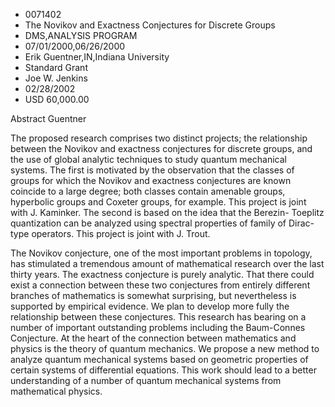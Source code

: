 
* 0071402
* The Novikov and Exactness Conjectures for Discrete Groups
* DMS,ANALYSIS PROGRAM
* 07/01/2000,06/26/2000
* Erik Guentner,IN,Indiana University
* Standard Grant
* Joe W. Jenkins
* 02/28/2002
* USD 60,000.00

Abstract Guentner

The proposed research comprises two distinct projects; the relationship between
the Novikov and exactness conjectures for discrete groups, and the use of global
analytic techniques to study quantum mechanical systems. The first is motivated
by the observation that the classes of groups for which the Novikov and
exactness conjectures are known coincide to a large degree; both classes contain
amenable groups, hyperbolic groups and Coxeter groups, for example. This project
is joint with J. Kaminker. The second is based on the idea that the Berezin-
Toeplitz quantization can be analyzed using spectral properties of family of
Dirac-type operators. This project is joint with J. Trout.

The Novikov conjecture, one of the most important problems in topology, has
stimulated a tremendous amount of mathematical research over the last thirty
years. The exactness conjecture is purely analytic. That there could exist a
connection between these two conjectures from entirely different branches of
mathematics is somewhat surprising, but nevertheless is supported by empirical
evidence. We plan to develop more fully the relationship between these
conjectures. This research has bearing on a number of important outstanding
problems including the Baum-Connes Conjecture. At the heart of the connection
between mathematics and physics is the theory of quantum mechanics. We propose a
new method to analyze quantum mechanical systems based on geometric properties
of certain systems of differential equations. This work should lead to a better
understanding of a number of quantum mechanical systems from mathematical
physics.


